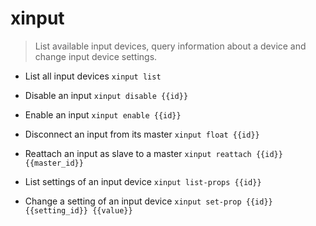 # xinput
> List available input devices, query information about a device and change input device settings.

- List all input devices
`xinput list`

- Disable an input
`xinput disable {{id}}`

- Enable an input
`xinput enable {{id}}`

- Disconnect an input from its master
`xinput float {{id}}`

- Reattach an input as slave to a master
`xinput reattach {{id}} {{master_id}}`

- List settings of an input device
`xinput list-props {{id}}`

- Change a setting of an input device
`xinput set-prop {{id}} {{setting_id}} {{value}}`
